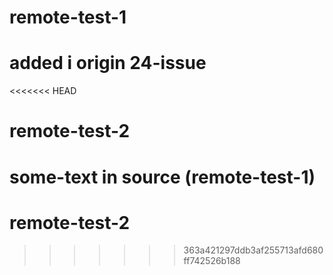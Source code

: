 # remote-test-1 
# added i origin 24-issue

<<<<<<< HEAD

# remote-test-2
some-text in source (remote-test-1)
=======
# remote-test-2
>>>>>>> 363a421297ddb3af255713afd680ff742526b188

